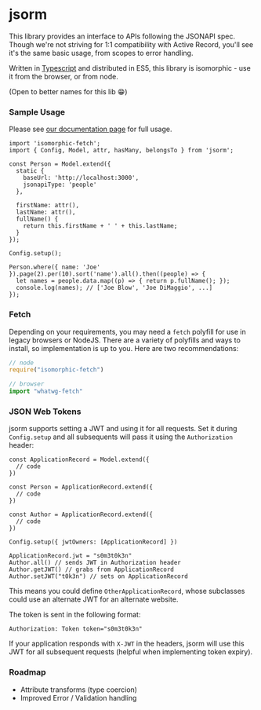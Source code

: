 # jsorm

This library provides an interface to APIs following the JSONAPI spec. Though we're not striving for 1:1 compatibility with Active Record, you'll see it's the same basic usage, from scopes to error handling.

Written in [Typescript](https://www.typescriptlang.org) and distributed in ES5, this library is isomorphic - use it from the browser, or from node.

(Open to better names for this lib :grin:)

### Sample Usage

Please see [our documentation page](https://jsonapi-suite.github.io/jsorm/) for full usage.

```es6
import 'isomorphic-fetch';
import { Config, Model, attr, hasMany, belongsTo } from 'jsorm';

const Person = Model.extend({
  static {
    baseUrl: 'http://localhost:3000',
    jsonapiType: 'people'
  },

  firstName: attr(),
  lastName: attr(),
  fullName() {
    return this.firstName + ' ' + this.lastName;
  }
});

Config.setup();

Person.where({ name: 'Joe' }).page(2).per(10).sort('name').all().then((people) => {
  let names = people.data.map((p) => { return p.fullName(); });
  console.log(names); // ['Joe Blow', 'Joe DiMaggio', ...]
});
```

### Fetch

Depending on your requirements, you may need a `fetch` polyfill for use
in legacy browsers or NodeJS. There are a variety of polyfills and ways
to install, so implementation is up to you. Here are two recommendations:

```js
// node
require("isomorphic-fetch")
```

```js
// browser
import "whatwg-fetch"
```

### JSON Web Tokens

jsorm supports setting a JWT and using it for all requests. Set it
during `Config.setup` and all subsequents will pass it using the
`Authorization` header:

```es6
const ApplicationRecord = Model.extend({
  // code
})

const Person = ApplicationRecord.extend({
  // code
})

const Author = ApplicationRecord.extend({
  // code
})

Config.setup({ jwtOwners: [ApplicationRecord] })

ApplicationRecord.jwt = "s0m3t0k3n"
Author.all() // sends JWT in Authorization header
Author.getJWT() // grabs from ApplicationRecord
Author.setJWT("t0k3n") // sets on ApplicationRecord
```

This means you could define `OtherApplicationRecord`, whose
subclasses could use an alternate JWT for an alternate website.

The token is sent in the following format:

```
Authorization: Token token="s0m3t0k3n"
```

If your application responds with `X-JWT` in the headers, jsorm will
use this JWT for all subsequent requests (helpful when
implementing token expiry).

### Roadmap

* Attribute transforms (type coercion)
* Improved Error / Validation handling
